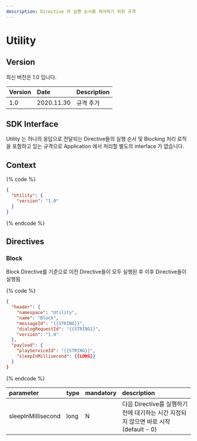 ```yaml
---
description: Directive 의 실행 순서를 제어하기 위한 규격
---
```


# Utility

## Version

최신 버전은 1.0 입니다.

| Version | Date | Description |
| :--- | :--- | :--- |
| 1.0 | 2020.11.30 | 규격 추가 |

## SDK Interface

Utility 는 하나의 응답으로 전달되는 Directive들의 실행 순서 및 Blocking 처리 로직을 포함하고 있는 규격으로 Application 에서 처리할 별도의 interface 가 없습니다.

## Context

{% code %}
```json
{
  "Utility": {
    "version": "1.0"
  }
}
```
{% endcode %}

## Directives

### Block

Block Directive를 기준으로 이전 Directive들이 모두 실행된 후 이후 Directive들이 실행됨

{% code %}
```json
{
  "header": {
    "namespace": "Utility",
    "name": "Block",
    "messageId": "{{STRING}}",
    "dialogRequestId": "{{STRING}}",
    "version": "1.0"
  },
  "payload": {
    "playServiceId": "{{STRING}}",
    "sleepInMillisecond": {{LONG}}
  }
}
```
{% endcode %}

| parameter | type | mandatory | description |
| :--- | :--- | :--- | :--- |
| sleepInMillisecond | long | N | 다음 Directive를 실행하기 전에 대기하는 시간 지정되지 않으면 바로 시작 (default - 0) |

